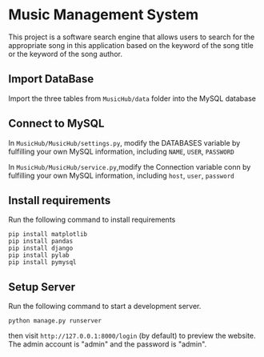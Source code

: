 # Music Management System

This project is a software search engine that allows users to search for the appropriate song in this application based
on the keyword of the song title or the keyword of the song author.

## Import DataBase

Import the three tables from  `MusicHub/data` folder into the MySQL database

## Connect to MySQL

In `MusicHub/MusicHub/settings.py`, modify the DATABASES variable by fulfilling your own MySQL information,
including `NAME`, `USER`, `PASSWORD`

In `MusicHub/MusicHub/service.py`,modify the Connection variable conn by fulfilling your own MySQL information,
including `host`, `user`, `password`

## Install requirements

Run the following command to install requirements

```shell
pip install matplotlib
pip install pandas
pip install django
pip install pylab
pip install pymysql
```

## Setup Server

Run the following command to start a development server.

```shell
python manage.py runserver
```

then visit `http://127.0.0.1:8000/login` (by default) to preview the website.
The admin account is "admin" and the password is "admin".
